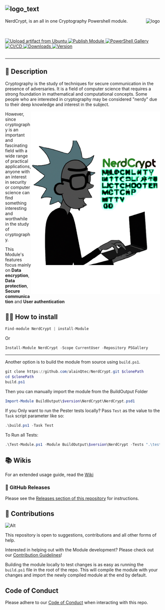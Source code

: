 ## ![logo_text](https://user-images.githubusercontent.com/79479952/188858942-da5021ad-35a2-4793-836b-3305e153e1df.png)

<img align="right" alt="logo" src="https://user-images.githubusercontent.com/79479952/190868846-075673ee-44f8-4a3d-9640-2a254b27cbb6.png">

NerdCrypt, is an all in one Cryptography Powershell module.

<br />
<div align="Left">
  </br>
  <!-- Upload Artifacts -->
  <a href="https://github.com/alainQtec/NerdCrypt/actions/workflows/Upload_Artifact.yaml">
    <img src="https://github.com/alainQtec/NerdCrypt/actions/workflows/Upload_Artifact.yaml/badge.svg"
      alt="Upload artifact from Ubuntu" title="Upload artifacts" />
  </a>
  <!-- Publish Module -->
    <a href="https://github.com/alainQtec/NerdCrypt/actions/workflows/Publish.yaml">
        <img src="https://github.com/alainQtec/NerdCrypt/actions/workflows/Publish.yaml/badge.svg"
      alt="Publish Module" title="Publish Module" />
    </a>
  <!-- PS Gallery -->
  <a href="https://www.PowerShellGallery.com/packages/NerdCrypt">
    <img src="https://img.shields.io/powershellgallery/dt/NerdCrypt.svg?style=flat&logo=powershell&color=blue"
      alt="PowerShell Gallery" title="PowerShell Gallery" />
  </a>
  <!-- Continuous Intergration -->
  <a href="https://github.com/alainQtec/NerdCrypt/actions/workflows/CI.yaml">
    <img src="https://github.com/alainQtec/NerdCrypt/actions/workflows/CI.yaml/badge.svg?branch=main"
      alt="CI/CD" title="Continuous Intergration" />
  </a>
  <!-- GitHub Releases -->
  <a href="https://github.com/alainQtec/NerdCrypt/releases/latest">
    <img src="https://img.shields.io/github/downloads/alainQtec/NerdCrypt/total.svg?logo=github&color=blue"
      alt="Downloads" title="GitHub Release downloads" />
  </a>
  <!-- Latest gitHub Release version -->
  <a href="https://github.com/alainQtec/NerdCrypt/releases/latest">
    <img src="https://img.shields.io/github/release/alainQtec/NerdCrypt.svg?label=version&logo=github"
      alt="Version" title="GitHub Release versions" />
  </a>
</div>
<br />

---

## 📖 **Description**

Cryptography is the study of techniques for secure communication in the presence of adversaries. It is a field of computer science that requires a strong foundation in mathematical and computational concepts. Some people who are interested in cryptography may be considered "nerdy" due to their deep knowledge and interest in the subject.

<img align="right" alt="logo" src="https://github.com/alainQtec/NerdCrypt/blob/main/docs/images/CryptographyNerd.png">

However, since cryptography is an important and fascinating field with a wide range of practical applications, anyone with an interest in security or computer science can find something interesting and worthwhile in the study of cryptography.

This Module's features focus mainly on **Data encryption**, **Data protection**, **Secure communication** and **User authentication**

## 🧑‍💻 **How to install**

```powershell
Find-module NerdCrypt | install-Module
```

Or

```powershell
Install-Module NerdCrypt -Scope CurrentUser -Repository PSGallery
```

---

Another option is to build the module from source using `build.ps1`.

```PowerShell
git clone https://github.com/alainQtec/NerdCrypt.git $clonePath
cd $clonePath
build.ps1
```

Then you can manually import the module from  the BuildOutput Folder

```PowerShell
Import-Module BuildOutput\$version\NerdCrypt\NerdCrypt.psd1
```

If you Only want to run the Pester tests locally? Pass `Test` as the value to the `Task` script parameter like so:

```powershell
.\build.ps1 -Task Test
```

To Run all Tests:

```PowerShell
.\Test-Module.ps1 -Module BuildOutput\$version\NerdCrypt -Tests ".\tests"
```

## 📚 **Wikis**

For an extended usage guide, read the [Wiki](https://github.com/alainQtec/NerdCrypt/wiki)

### 🚀 **GitHub Releases**

Please see the [Releases section of this repository](https://github.com/alainQtec/NerdCrypt/releases) for instructions.

## 🤝 **Contributions**

![Alt](https://repobeats.axiom.co/api/embed/d201fa56239511a45aa4aacb0e06e24f756cc531.svg "Repobeats analytics image")

This repository is open to suggestions, contributions and all other forms of help.

Interested in helping out with the Module development? Please check out our [Contribution Guidelines](https://github.com/alainQtec/NerdCrypt/blob/main/CONTRIBUTING.md)!

Building the module locally to test changes is as easy as running the `build.ps1` file in the root of the repo. This will compile the module with your changes and import the newly compiled module at the end by default.

## Code of Conduct

Please adhere to our [Code of Conduct](https://github.com/alainQtec/NerdCrypt/blob/main/CODE_OF_CONDUCT.md) when interacting with this repo.
